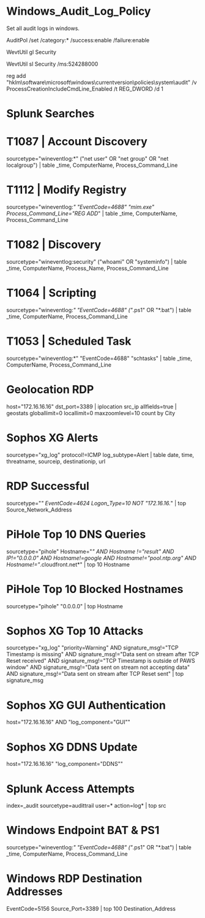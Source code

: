 # Windows_Audit_Log_Policy
Set all audit logs in windows.

AuditPol /set /category:* /success:enable /failure:enable

WevtUtil gl Security

WevtUtil sl Security /ms:524288000

reg add "hklm\software\microsoft\windows\currentversion\policies\system\audit" /v
ProcessCreationIncludeCmdLine_Enabled /t REG_DWORD /d 1


# Splunk Searches


# T1087 | Account Discovery
sourcetype="wineventlog:*" ("net user" OR "net group" OR "net localgroup") | table _time, ComputerName, Process_Command_Line

# T1112 | Modify Registry
sourcetype="wineventlog:*" "EventCode=4688" "mim.exe" Process_Command_Line="REG  ADD*" | table _time, ComputerName, Process_Command_Line

# T1082 | Discovery
sourcetype="wineventlog:security" ("whoami" OR "systeminfo") | table _time, ComputerName, Process_Name, Process_Command_Line

# T1064 | Scripting
sourcetype="wineventlog:*" "EventCode=4688" ("*.ps1" OR "*.bat") | table _time, ComputerName, Process_Command_Line

# T1053 | Scheduled Task
sourcetype="wineventlog:*" "EventCode=4688" "schtasks" | table _time, ComputerName, Process_Command_Line

# Geolocation RDP
host="172.16.16.16" dst_port=3389 | iplocation src_ip  allfields=true | geostats globallimit=0 locallimit=0 maxzoomlevel=10 count by City

# Sophos XG Alerts
sourcetype="xg_log" protocol!=ICMP log_subtype=Alert  | table date, time, threatname, sourceip, destinationip, url

# RDP Successful
sourcetype="*" EventCode=4624 Logon_Type=10 NOT "172.16.16.*" | top Source_Network_Address

# PiHole Top 10 DNS Queries
sourcetype="pihole" Hostname="*" AND Hostname !="result" AND IP!="0.0.0.0" AND Hostname!=*google* AND Hostname!="pool.ntp.org" AND Hostname!="*.cloudfront.net*" | top 10 Hostname

# PiHole Top 10 Blocked Hostnames
sourcetype="pihole" "0.0.0.0" | top Hostname

# Sophos XG Top 10 Attacks
sourcetype="xg_log" "priority=Warning" AND signature_msg!="TCP Timestamp is missing" AND signature_msg!="Data sent on stream after TCP Reset received" AND signature_msg!="TCP Timestamp is outside of PAWS window" AND signature_msg!="Data sent on stream not accepting data" AND signature_msg!="Data sent on stream after TCP Reset sent" | top signature_msg

# Sophos XG GUI Authentication
host="172.16.16.16" AND "log_component="GUI""

# Sophos XG DDNS Update
host="172.16.16.16" "log_component="DDNS""

# Splunk Access Attempts
index=_audit sourcetype=audittrail user=* action=log* | top src

# Windows Endpoint BAT & PS1
sourcetype="wineventlog:*" "EventCode=4688" ("*.ps1" OR "*.bat") | table _time, ComputerName, Process_Command_Line

# Windows RDP Destination Addresses
EventCode=5156 Source_Port=3389 | top 100 Destination_Address
